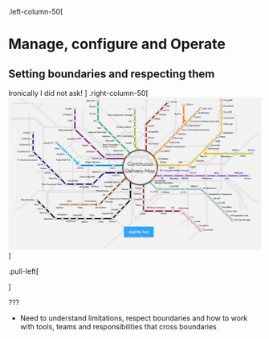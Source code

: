 .left-column-50[

# Manage, configure and Operate

## Setting boundaries and respecting them

Ironically I did not ask!
]
.right-column-50[
![Harness devops](./_images/dzone-devops.png)
]

.pull-left[

]

???

- Need to understand limitations, respect boundaries and how to work with tools, teams and responsibilities that cross boundaries
